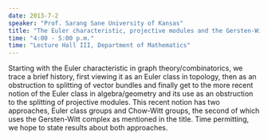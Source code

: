 ```yaml
---
date: 2013-7-2
speaker: "Prof. Sarang Sane University of Kansas"
title: "The Euler characteristic, projective modules and the Gersten-Witt complex"
time: "4:00 - 5:00 p.m." 
time: "Lecture Hall III, Department of Mathematics"
---
```

Starting with the Euler characteristic in graph theory/combinatorics, we trace a brief history, first viewing it as an Euler class in topology, then as an obstruction to splitting of vector bundles and finally get to the more recent notion of the Euler class in algebra/geometry and its use as an obstruction to the splitting of projective modules. This recent notion has two approaches, Euler class groups and Chow-Witt groups, the second of which uses the Gersten-Witt complex as mentioned in the title. Time permitting, we hope to state results about both approaches.
